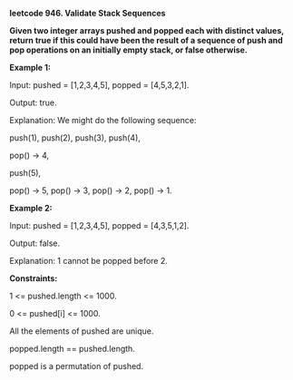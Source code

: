 **leetcode 946. Validate Stack Sequences**

**Given two integer arrays pushed and popped each with distinct values, return true if this could have been the result of a sequence of push and pop operations on an initially empty stack, or false otherwise.**

**Example 1:**

Input: pushed = [1,2,3,4,5], popped = [4,5,3,2,1].

Output: true.

Explanation: We might do the following sequence:

push(1), push(2), push(3), push(4),

pop() -> 4,

push(5),

pop() -> 5, pop() -> 3, pop() -> 2, pop() -> 1.



**Example 2:**

Input: pushed = [1,2,3,4,5], popped = [4,3,5,1,2].

Output: false.

Explanation: 1 cannot be popped before 2.
 

**Constraints:**

1 <= pushed.length <= 1000.

0 <= pushed[i] <= 1000.

All the elements of pushed are unique.

popped.length == pushed.length.

popped is a permutation of pushed.
